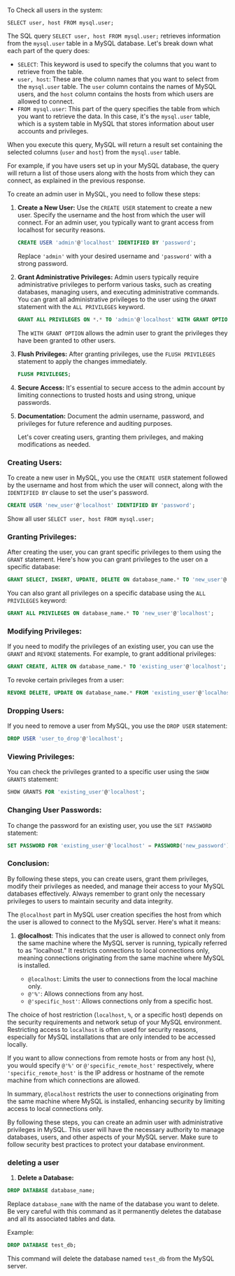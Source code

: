 To Check all users in the system: 
```
SELECT user, host FROM mysql.user;
```

The SQL query `SELECT user, host FROM mysql.user;` retrieves information from the `mysql.user` table in a MySQL database. Let's break down what each part of the query does:

- `SELECT`: This keyword is used to specify the columns that you want to retrieve from the table.
- `user, host`: These are the column names that you want to select from the `mysql.user` table. The `user` column contains the names of MySQL users, and the `host` column contains the hosts from which users are allowed to connect.
- `FROM mysql.user`: This part of the query specifies the table from which you want to retrieve the data. In this case, it's the `mysql.user` table, which is a system table in MySQL that stores information about user accounts and privileges.

When you execute this query, MySQL will return a result set containing the selected columns (`user` and `host`) from the `mysql.user` table.

For example, if you have users set up in your MySQL database, the query will return a list of those users along with the hosts from which they can connect, as explained in the previous response.

To create an admin user in MySQL, you need to follow these steps:

1. **Create a New User:**
   Use the `CREATE USER` statement to create a new user. Specify the username and the host from which the user will connect. For an admin user, you typically want to grant access from localhost for security reasons.

   ```sql
   CREATE USER 'admin'@'localhost' IDENTIFIED BY 'password';
   ```

   Replace `'admin'` with your desired username and `'password'` with a strong password.

2. **Grant Administrative Privileges:**
   Admin users typically require administrative privileges to perform various tasks, such as creating databases, managing users, and executing administrative commands. You can grant all administrative privileges to the user using the `GRANT` statement with the `ALL PRIVILEGES` keyword.

   ```sql
   GRANT ALL PRIVILEGES ON *.* TO 'admin'@'localhost' WITH GRANT OPTION;
   ```

   The `WITH GRANT OPTION` allows the admin user to grant the privileges they have been granted to other users.

3. **Flush Privileges:**
   After granting privileges, use the `FLUSH PRIVILEGES` statement to apply the changes immediately.

   ```sql
   FLUSH PRIVILEGES;
   ```

4. **Secure Access:**
   It's essential to secure access to the admin account by limiting connections to trusted hosts and using strong, unique passwords.

5. **Documentation:**
   Document the admin username, password, and privileges for future reference and auditing purposes.

   Let's cover creating users, granting them privileges, and making modifications as needed.

### Creating Users:
To create a new user in MySQL, you use the `CREATE USER` statement followed by the username and host from which the user will connect, along with the `IDENTIFIED BY` clause to set the user's password.

```sql
CREATE USER 'new_user'@'localhost' IDENTIFIED BY 'password';
```

Show all user `SELECT user, host FROM mysql.user;
`

### Granting Privileges:
After creating the user, you can grant specific privileges to them using the `GRANT` statement. Here's how you can grant privileges to the user on a specific database:

```sql
GRANT SELECT, INSERT, UPDATE, DELETE ON database_name.* TO 'new_user'@'localhost';
```

You can also grant all privileges on a specific database using the `ALL PRIVILEGES` keyword:

```sql
GRANT ALL PRIVILEGES ON database_name.* TO 'new_user'@'localhost';
```

### Modifying Privileges:
If you need to modify the privileges of an existing user, you can use the `GRANT` and `REVOKE` statements. For example, to grant additional privileges:

```sql
GRANT CREATE, ALTER ON database_name.* TO 'existing_user'@'localhost';
```

To revoke certain privileges from a user:

```sql
REVOKE DELETE, UPDATE ON database_name.* FROM 'existing_user'@'localhost';
```

### Dropping Users:
If you need to remove a user from MySQL, you use the `DROP USER` statement:

```sql
DROP USER 'user_to_drop'@'localhost';
```

### Viewing Privileges:
You can check the privileges granted to a specific user using the `SHOW GRANTS` statement:

```sql
SHOW GRANTS FOR 'existing_user'@'localhost';
```

### Changing User Passwords:
To change the password for an existing user, you use the `SET PASSWORD` statement:

```sql
SET PASSWORD FOR 'existing_user'@'localhost' = PASSWORD('new_password');
```

### Conclusion:
By following these steps, you can create users, grant them privileges, modify their privileges as needed, and manage their access to your MySQL databases effectively. Always remember to grant only the necessary privileges to users to maintain security and data integrity.





The `@localhost` part in MySQL user creation specifies the host from which the user is allowed to connect to the MySQL server. Here's what it means:

1. **@localhost**: This indicates that the user is allowed to connect only from the same machine where the MySQL server is running, typically referred to as "localhost." It restricts connections to local connections only, meaning connections originating from the same machine where MySQL is installed.

   - `@localhost`: Limits the user to connections from the local machine only.
   - `@'%'`: Allows connections from any host.
   - `@'specific_host'`: Allows connections only from a specific host.

The choice of host restriction (`localhost`, `%`, or a specific host) depends on the security requirements and network setup of your MySQL environment. Restricting access to `localhost` is often used for security reasons, especially for MySQL installations that are only intended to be accessed locally.

If you want to allow connections from remote hosts or from any host (`%`), you would specify `@'%'` or `@'specific_remote_host'` respectively, where `'specific_remote_host'` is the IP address or hostname of the remote machine from which connections are allowed.

In summary, `@localhost` restricts the user to connections originating from the same machine where MySQL is installed, enhancing security by limiting access to local connections only.



By following these steps, you can create an admin user with administrative privileges in MySQL. This user will have the necessary authority to manage databases, users, and other aspects of your MySQL server. Make sure to follow security best practices to protect your database environment.



### deleting a user 

1. **Delete a Database:**

```sql
DROP DATABASE database_name;
```

Replace `database_name` with the name of the database you want to delete. Be very careful with this command as it permanently deletes the database and all its associated tables and data.

Example:

```sql
DROP DATABASE test_db;
```

This command will delete the database named `test_db` from the MySQL server.
